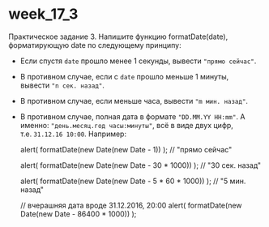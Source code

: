 # week_17_3
Практическое задание 3.
Напишите функцию formatDate(date), форматирующую date по следующему принципу: 
- Если спустя `date` прошло менее 1 секунды, вывести `"прямо сейчас"`.
- В противном случае, если с `date` прошло меньше 1 минуты, вывести `"n сек. назад"`.
- В противном случае, если меньше часа, вывести `"m мин. назад"`.
- В противном случае, полная дата в формате `"DD.MM.YY HH:mm"`. А именно: `"день.месяц.год часы:минуты"`, всё в виде двух цифр, т.е. `31.12.16 10:00`.
    Например:
    
    alert( formatDate(new Date(new Date - 1)) ); // "прямо сейчас"
    
    alert( formatDate(new Date(new Date - 30 * 1000)) ); // "30 сек. назад"
    
    alert( formatDate(new Date(new Date - 5 * 60 * 1000)) ); // "5 мин. назад"
    
    // вчерашняя дата вроде 31.12.2016, 20:00
    alert( formatDate(new Date(new Date - 86400 * 1000)) );
    ```
